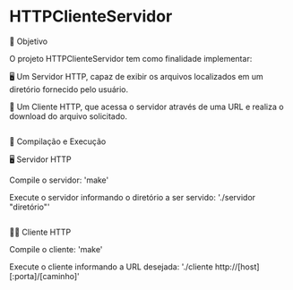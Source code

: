 # HTTPClienteServidor

🧩 Objetivo

O projeto HTTPClienteServidor tem como finalidade implementar:

🖥️ Um Servidor HTTP, capaz de exibir os arquivos localizados em um diretório fornecido pelo usuário.

📡 Um Cliente HTTP, que acessa o servidor através de uma URL e realiza o download do arquivo solicitado.

<pre></pre>

🚀 Compilação e Execução

🖥️ Servidor HTTP

Compile o servidor: 'make'

Execute o servidor informando o diretório a ser servido: './servidor "diretório"'

<pre></pre>

👩‍💻 Cliente HTTP

Compile o cliente: 'make'


Execute o cliente informando a URL desejada: './cliente http://[host][:porta]/[caminho]'
